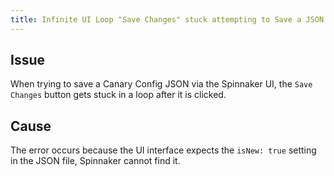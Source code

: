 ```yaml
---
title: Infinite UI Loop "Save Changes" stuck attempting to Save a JSON Canary Config in the Spinnaker UI
---
```


## Issue
When trying to save a Canary Config JSON via the Spinnaker UI, the ```Save Changes``` button gets stuck in a loop after it is clicked.


## Cause
The error occurs because the UI interface expects the ```isNew: true``` setting in the JSON file, Spinnaker cannot find it.

